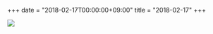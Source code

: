 +++
date = "2018-02-17T00:00:00+09:00"
title = "2018-02-17"
+++

<img class="img-fluid" src="/2018-02-17.jpg" />
